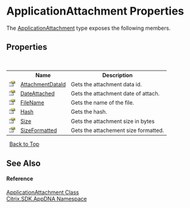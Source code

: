 # ApplicationAttachment Properties
 

The <a href="ee0d5e37-cd2e-b156-9b78-39357c491240">ApplicationAttachment</a> type exposes the following members.


## Properties
&nbsp;<table><tr><th></th><th>Name</th><th>Description</th></tr><tr><td>![Public property](media/pubproperty.gif "Public property")</td><td><a href="575d483d-69df-35bc-7eee-3a861e9d9a80">AttachmentDataId</a></td><td>
Gets the attachment data id.</td></tr><tr><td>![Public property](media/pubproperty.gif "Public property")</td><td><a href="baba7fe2-60de-8813-1e2d-c0f3a9c030bb">DateAttached</a></td><td>
Gets the attachment date of attach.</td></tr><tr><td>![Public property](media/pubproperty.gif "Public property")</td><td><a href="908bbced-696d-b872-6f52-43b1168015a3">FileName</a></td><td>
Gets the name of the file.</td></tr><tr><td>![Public property](media/pubproperty.gif "Public property")</td><td><a href="0fae96fb-9d95-c190-6e75-a655efa5d793">Hash</a></td><td>
Gets the hash.</td></tr><tr><td>![Public property](media/pubproperty.gif "Public property")</td><td><a href="ebbdf61e-7ad0-9017-8ad8-c58a101e8139">Size</a></td><td>
Gets the attachment size in bytes</td></tr><tr><td>![Public property](media/pubproperty.gif "Public property")</td><td><a href="cb44bda4-25b1-b99a-21c2-6e4a8a580c06">SizeFormatted</a></td><td>
Gets the attachement size formatted.</td></tr></table>&nbsp;
<a href="#applicationattachment-properties">Back to Top</a>

## See Also


#### Reference
<a href="ee0d5e37-cd2e-b156-9b78-39357c491240">ApplicationAttachment Class</a><br /><a href="fe2d265b-410b-8b11-1eb4-a790e0b062bf">Citrix.SDK.AppDNA Namespace</a><br />